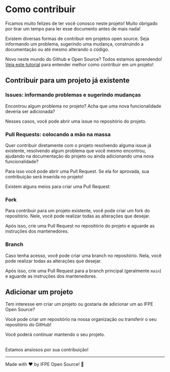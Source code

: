# Como contribuir
Ficamos muito felizes de ter você conosco neste projeto! Muito obrigado por tirar um tempo para ler esse documento antes de mais nada!

Existem diversas formas de contribuir em projetos open source. Seja informando um problema, sugerindo uma mudança, construindo a documentação ou até mesmo alterando o código.

Novo neste mundo do Github e Open Source? Todos estamos aprendendo! [Veja este tutorial](https://opensource.guide/pt/how-to-contribute/#como-submeter-uma-contribui%C3%A7%C3%A3o) para entender melhor como contribuir em um projeto!

## Contribuir para um projeto já existente
### Issues: informando problemas e sugerindo mudanças
Encontrou algum problema no projeto? Acha que uma nova funcionalidade deveria ser adicionada?

Nesses casos, você pode abrir uma issue no repositório do projeto.

### Pull Requests: colocando a mão na massa
Quer contribuir diretamente com o projeto resolvendo alguma issue já existente, resolvendo algum problema que você mesmo encontrou, ajudando na documentação do projeto ou ainda adicionando uma nova funcionalidade?

Para isso você pode abrir uma Pull Request. Se ela for aprovada, sua contribuição será inserida no projeto!

Existem alguns meios para criar uma Pull Request:
### Fork
Para contribuir para um projeto existente, você pode criar um fork do repositório. Nele, você pode realizar todas as alterações que desejar.

Após isso, crie uma Pull Request no repositório do projeto e aguarde as instruções dos mantenedores.

### Branch
Caso tenha acesso, você pode criar uma branch no repositório. Nela, você pode realizar todas as alterações que desejar.

Após isso, crie uma Pull Request para a branch principal (geralmente `main`) e aguarde as instruções dos mantenedores.

## Adicionar um projeto
Tem interesse em criar um projeto ou gostaria de adicionar um ao IFPE Open Source?

Você pode criar um repositório na nossa organização ou transferir o seu repositório do GitHub!

Você poderá continuar mantendo o seu projeto.

<br />
Estamos ansiosos por sua contribuição!

***
Made with ♥ by IFPE Open Source! :sandwich:
